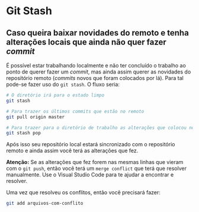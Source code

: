 # Git Stash

## Caso queira baixar novidades do remoto e tenha alterações locais que ainda não quer fazer *commit*

É possível estar trabalhando localmente e não ter concluído o trabalho ao ponto de querer fazer um *commit*, mas ainda assim querer as novidades do repositório remoto (*commits* novos que foram colocados por lá). Para tal pode-se fazer uso do `git stash`. O fluxo seria:

```bash
# O diretório irá para o estado limpo
git stash

# Para trazer os últimos commits que estão no remoto
git pull origin master

# Para trazer para o diretório de trabalho as alterações que colocou no stash
git stash pop
```

Após isso seu repositório local estará sincronizado com o repositório remoto e ainda assim você terá as alterações que fez.

**Atenção:** Se as alterações que fez forem nas mesmas linhas que vieram com o `git push`, então você terá um `merge conflict` que terá que resolver manualmente. Use o Visual Studio Code para te ajudar a encontrar e resolver.

Uma vez que resolveu os conflitos, então você precisará fazer:

```bash
git add arquivos-com-conflito
```
